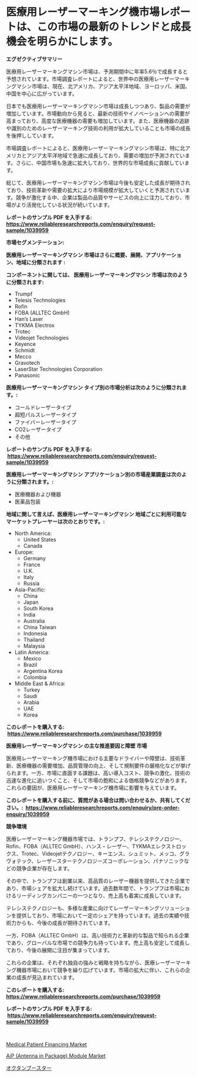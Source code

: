 <p><h1>医療用レーザーマーキング機市場レポートは、この市場の最新のトレンドと成長機会を明らかにします。</h1></p><p><strong>エグゼクティブサマリー</strong></p>
<p><p>医療用レーザーマーキングマシン市場は、予測期間中に年率5.6％で成長すると予想されています。市場調査レポートによると、世界中の医療用レーザーマーキングマシン市場は、現在、北アメリカ、アジア太平洋地域、ヨーロッパ、米国、中国を中心に広がっています。</p><p>日本でも医療用レーザーマーキングマシン市場は成長しつつあり、製品の需要が増加しています。市場動向から見ると、最新の技術やイノベーションへの需要が高まっており、高度な医療機器の需要も増加しています。また、医療機器の追跡や識別のためのレーザーマーキング技術の利用が拡大していることも市場の成長を後押ししています。</p><p>市場調査レポートによると、医療用レーザーマーキングマシン市場は、特に北アメリカとアジア太平洋地域で急速に成長しており、需要の増加が予測されています。さらに、中国市場も急速に拡大しており、世界的な市場成長に貢献しています。</p><p>総じて、医療用レーザーマーキングマシン市場は今後も安定した成長が期待されており、技術革新や需要の拡大により市場規模が拡大していくと予測されています。競争が激化する中、企業は製品の品質やサービスの向上に注力しており、市場がより活発化している状況が続いています。</p></p>
<p><strong>レポートのサンプル PDF を入手する: <a href="https://www.reliableresearchreports.com/enquiry/request-sample/1039959">https://www.reliableresearchreports.com/enquiry/request-sample/1039959</a></strong></p>
<p><strong>市場セグメンテーション:</strong></p>
<p><strong> 医療用レーザーマーキングマシン 市場はさらに概要、展開、アプリケーション、地域に分類されます :</strong></p>
<p><strong>コンポーネントに関しては、 医療用レーザーマーキングマシン 市場は次のように分類されます: &nbsp;</strong></p>
<p><ul><li>Trumpf</li><li>Telesis Technologies</li><li>Rofin</li><li>FOBA (ALLTEC GmbH)</li><li>Han’s Laser</li><li>TYKMA Electrox</li><li>Trotec</li><li>Videojet Technologies</li><li>Keyence</li><li>Schmidt</li><li>Mecco</li><li>Gravotech</li><li>LaserStar Technologies Corporation</li><li>Panasonic</li></ul></p>
<p><strong> 医療用レーザーマーキングマシン タイプ別の市場分析は次のように分類されます。:</strong></p>
<p><ul><li>コールドレーザータイプ</li><li>超短パルスレーザータイプ</li><li>ファイバーレーザータイプ</li><li>CO2レーザータイプ</li><li>その他</li></ul></p>
<p><strong>レポートのサンプル PDF を入手する: &nbsp;<a href="https://www.reliableresearchreports.com/enquiry/request-sample/1039959">https://www.reliableresearchreports.com/enquiry/request-sample/1039959</a></strong></p>
<p><strong> 医療用レーザーマーキングマシン アプリケーション別の市場産業調査は次のように分類されます。:</strong></p>
<p><ul><li>医療機器および機器</li><li>医薬品包装</li></ul></p>
<p><strong>地域に関して言えば、医療用レーザーマーキングマシン 地域ごとに利用可能なマーケットプレーヤーは次のとおりです。:</strong></p>
<p><ul>
    <li>
        North America:
        <ul>
            <li>United States</li>
            <li>Canada</li>
        </ul>
    </li>
    <li>
        Europe:
        <ul>
            <li>Germany</li>
            <li>France</li>
            <li>U.K.</li>
            <li>Italy</li>
            <li>Russia</li>
        </ul>
    </li>
    <li>
        Asia-Pacific:
        <ul>
            <li>China</li>
            <li>Japan</li>
            <li>South Korea</li>
            <li>India</li>
            <li>Australia</li>
            <li>China Taiwan</li>
            <li>Indonesia</li>
            <li>Thailand</li>
            <li>Malaysia</li>
        </ul>
    </li>
    <li>
        Latin America:
        <ul>
            <li>Mexico</li>
            <li>Brazil</li>
            <li>Argentina Korea</li>
            <li>Colombia</li>
        </ul>
    </li>
    <li>
        Middle East & Africa:
        <ul>
            <li>Turkey</li>
            <li>Saudi</li>
            <li>Arabia</li>
            <li>UAE</li>
            <li>Korea</li>
        </ul>
    </li>
    </ul></p>
<p><strong>このレポートを購入する: &nbsp;<a href="https://www.reliableresearchreports.com/purchase/1039959">https://www.reliableresearchreports.com/purchase/1039959</a></strong></p>
<p><strong>医療用レーザーマーキングマシン の主な推進要因と障壁 市場</strong></p>
<p><p>医療用レーザーマーキング機市場における主要なドライバーや障壁は、技術革新、医療機器の需要増加、品質管理の向上、そして規制要件の厳格化などが挙げられます。一方、市場に直面する課題は、高い導入コスト、競争の激化、技術の迅速な進化に追いつくこと、そして市場の飽和による価格競争などがあります。これらの要因が、医療用レーザーマーキング機市場に影響を与えています。</p></p>
<p><strong>このレポートを購入する前に、質問がある場合は問い合わせるか、共有してください。:&nbsp; <a href="https://www.reliableresearchreports.com/enquiry/pre-order-enquiry/1039959">https://www.reliableresearchreports.com/enquiry/pre-order-enquiry/1039959</a></strong></p>
<p><strong>競争環境</strong></p>
<p><p>医療レーザーマーキング機器市場では、トランプフ、テレシステクノロジー、Rofin、FOBA（ALLTEC GmbH）、ハンス・レーザー、TYKMAエレクストロックス、Trotec、Videojetテクノロジー、キーエンス、シュミット、メッコ、グラヴォテック、レーザースターテクノロジーズコーポレーション、パナソニックなどの競争企業が存在します。</p><p>その中で、トランプフは創業以来、高品質のレーザー機器を提供してきた企業であり、市場シェアを拡大し続けています。過去数年間で、トランプフは市場におけるリーディングカンパニーの一つとなり、売上高も着実に成長しています。</p><p>テレシステクノロジーも、多様な産業に向けてレーザーマーキングソリューションを提供しており、市場において一定のシェアを持っています。過去の実績や技術力からも、今後の成長が期待されています。</p><p>一方、FOBA（ALLTEC GmbH）は、高い技術力と革新的な製品で知られる企業であり、グローバルな市場での競争力も持っています。売上高も安定して成長しており、今後の展開に注目が集まっています。</p><p>これらの企業は、それぞれ独自の強みと戦略を持ちながら、医療レーザーマーキング機器市場において競争を繰り広げています。市場の拡大に伴い、これらの企業の成長が見込まれています。</p></p>
<p><strong>このレポートを購入する: &nbsp; <a href="https://www.reliableresearchreports.com/purchase/1039959">https://www.reliableresearchreports.com/purchase/1039959</a></strong></p>
<p><strong>レポートのサンプル PDF を入手する: &nbsp;<a href="https://www.reliableresearchreports.com/enquiry/request-sample/1039959">https://www.reliableresearchreports.com/enquiry/request-sample/1039959</a></strong><strong></strong></p>
<p>&nbsp;</p>
<p><p><a href="https://www.linkedin.com/pulse/medical-patient-financing-market-size-share-amp-trends-analysis-pyzme?trackingId=%2FzCgRipsGmZgNGwx4EsBBw%3D%3D">Medical Patient Financing Market</a></p><p><a href="https://www.linkedin.com/pulse/aip-antenna-package-module-market-size-focuses-dynamics-23the?trackingId=ucYJfxhKdp8BLx2POLjFlA%3D%3D">AiP (Antenna in Package) Module Market</a></p><p><a href="https://github.com/zoetazuur/Market-Research-Report-List-1/blob/main/275057117467.md">オクタンブースター</a></p></p>